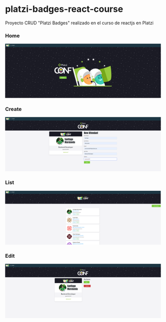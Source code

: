 # platzi-badges-react-course

Proyecto CRUD "Platzi Badges" realizado en el curso de reactjs en Platzi 

### Home
![Home page](src/images/platzi_badge_home.png?raw=true "Home page")

### Create
![New badge page](src/images/platzi_badge_new.png?raw=true "New Badge Page")

### List
![List badge page](src/images/platzi_badge_detail.png?raw=true "List Badges Page")

### Edit
![Edit badge page](src/images/platzi_badge_edit.png?raw=true "Edit  Badges Page")

